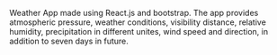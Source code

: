 Weather App made using React.js and bootstrap.
The app provides atmospheric pressure, weather conditions, visibility distance, relative humidity, precipitation in different unites, wind speed and direction, in addition to seven days in future.
